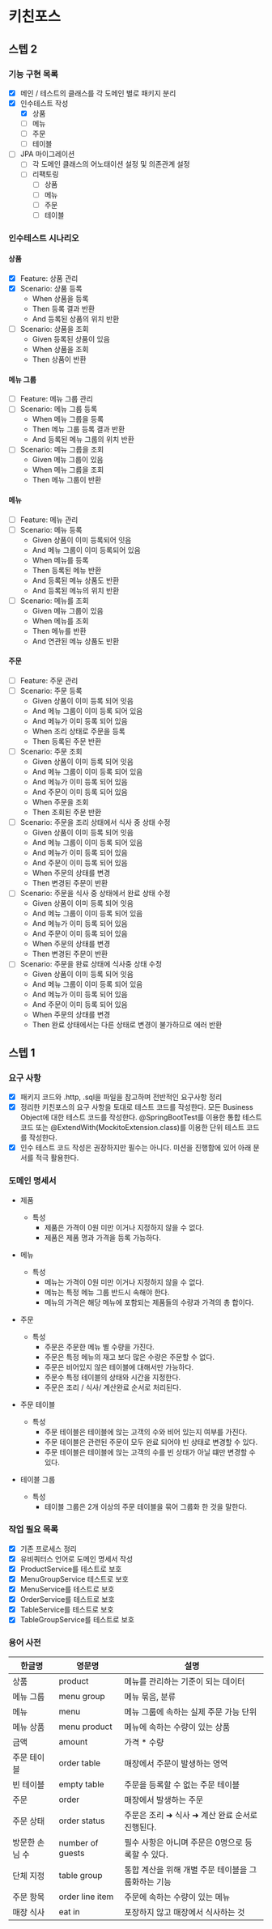 # 키친포스
## 스텝 2
### 기능 구현 목록
- [x] 메인 / 테스트의 클래스를 각 도메인 별로 패키지 분리
- [x] 인수테스트 작성
  - [x] 상품
  - [ ] 메뉴
  - [ ] 주문
  - [ ] 테이블
- [ ] JPA 마이그레이션
  - [ ] 각 도메인 클래스의 어노태이션 설정 및 의존관계 설정
  - [ ] 리팩토링
    - [ ] 상품
    - [ ] 메뉴
    - [ ] 주문
    - [ ] 테이블
    
### 인수테스트 시나리오

#### 상품
- [x] Feature: 상품 관리
- [x] Scenario: 상품 등록
    - When 상품을 등록
    - Then 등록 결과 반환
    - And 등록된 상품의 위치 반환
- [ ] Scenario: 상품을 조회
    - Given 등록된 상품이 있음
    - When 상품을 조회
    - Then 상품이 반환

#### 메뉴 그룹
- [ ] Feature: 메뉴 그룹 관리
- [ ] Scenario: 메뉴 그룹 등록
    - When 메뉴 그룹을 등록
    - Then 메뉴 그룹 등록 결과 반환
    - And 등록된 메뉴 그룹의 위치 반환
- [ ] Scenario: 메뉴 그룹을 조회
    - Given 메뉴 그룹이 있음
    - When 메뉴 그룹을 조회
    - Then 메뉴 그룹이 반환

#### 메뉴
- [ ] Feature: 메뉴 관리
- [ ] Scenario: 메뉴 등록
    - Given 상품이 이미 등록되어 잇음
    - And 메뉴 그룹이 이미 등록되어 있음
    - When 메뉴를 등록
    - Then 등록된 메뉴 반환
    - And 등록된 메뉴 상품도 반환
    - And 등록된 메뉴의 위치 반환
- [ ] Scenario: 메뉴를 조회
    - Given 메뉴 그룹이 있음
    - When 메뉴를 조회
    - Then 메뉴를 반환
    - And 연관된 메뉴 상품도 반환

#### 주문
- [ ] Feature: 주문 관리
- [ ] Scenario: 주문 등록
    - Given 상품이 이미 등록 되어 잇음
    - And 메뉴 그룹이 이미 등록 되어 있음
    - And 메뉴가 이미 등록 되어 있음
    - When 조리 상태로 주문을 등록
    - Then 등록된 주문 반환
- [ ] Scenario: 주문 조회
    - Given 상품이 이미 등록 되어 잇음
    - And 메뉴 그룹이 이미 등록 되어 있음
    - And 메뉴가 이미 등록 되어 있음
    - And 주문이 이미 등록 되어 있음
    - When 주문을 조회
    - Then 조회된 주문 반환
- [ ] Scenario: 주문을 조리 상태에서 식사 중 상태 수정
    - Given 상품이 이미 등록 되어 잇음
    - And 메뉴 그룹이 이미 등록 되어 있음
    - And 메뉴가 이미 등록 되어 있음
    - And 주문이 이미 등록 되어 있음
    - When 주문의 상태를 변경
    - Then 변경된 주문이 반환
- [ ] Scenario: 주문을 식사 중 상태에서 완료 상태 수정
    - Given 상품이 이미 등록 되어 잇음
    - And 메뉴 그룹이 이미 등록 되어 있음
    - And 메뉴가 이미 등록 되어 있음
    - And 주문이 이미 등록 되어 있음
    - When 주문의 상태를 변경
    - Then 변경된 주문이 반환
- [ ] Scenario: 주문을 완료 상태에 식사중 상태 수정
    - Given 상품이 이미 등록 되어 잇음
    - And 메뉴 그룹이 이미 등록 되어 있음
    - And 메뉴가 이미 등록 되어 있음
    - And 주문이 이미 등록 되어 있음
    - When 주문의 상태를 변경
    - Then 완료 상태에서는 다른 상태로 변경이 불가하므로 에러 반환

## 스텝 1
### 요구 사항
- [x] 패키지 코드와 .http, .sql을 파일을 참고하며 전반적인 요구사항 정리
- [x] 정리한 키친포스의 요구 사항을 토대로 테스트 코드를 작성한다. 모든 Business Object에 대한 테스트 코드를 작성한다. @SpringBootTest를 이용한 통합 테스트 코드 또는 @ExtendWith(MockitoExtension.class)를 이용한 단위 테스트 코드를 작성한다.
- [x] 인수 테스트 코드 작성은 권장하지만 필수는 아니다. 미션을 진행함에 있어 아래 문서를 적극 활용한다.

### 도메인 명세서
- 제품
    - 특성
        - 제품은 가격이 0원 미만 이거나 지정하지 않을 수 없다.
        - 제품은 제품 명과 가격을 등록 가능하다.
    
- 메뉴
    - 특성
        - 메뉴는 가격이 0원 미만 이거나 지정하지 않을 수 없다.
        - 메뉴는 특정 메뉴 그룹 반드시 속해야 한다.
        - 메뉴의 가격은 해당 메뉴에 포함되는 제품들의 수량과 가격의 총 합이다.
- 주문
    - 특성
        - 주문은 주문한 메뉴 별 수량을 가진다.
        - 주문은 특정 메뉴의 재고 보다 많은 수량은 주문할 수 없다.
        - 주문은 비어있지 않은 테이블에 대해서만 가능하다.
        - 주문수 특정 테이블의 상태와 시간을 지정한다.
        - 주문은 조리 / 식사/ 계산완료 순서로 처리된다.
    
- 주문 테이블
    - 특성
        - 주문 테이블은 테이블에 앉는 고객의 수와 비어 있는지 여부를 가진다.
        - 주문 테이블은 관련된 주문이 모두 완료 되어야 빈 상태로 변경할 수 있다.
        - 주문 테이블은 테이블에 앉는 고객의 수를 빈 상태가 아닐 떄만 변경할 수 있다.

- 테이블 그룹
    - 특성
        - 테이블 그룹은 2개 이상의 주문 테이블을 묶어 그룹화 한 것을 말한다.

### 작업 필요 목록
- [x] 기존 프로세스 정리
- [x] 유비쿼터스 언어로 도메인 명세서 작성
- [x] ProductService를 테스트로 보호
- [x] MenuGroupService 테스트로 보호
- [x] MenuService를 테스트로 보호
- [x] OrderService를 테스트로 보호
- [x] TableService를 테스트로 보호
- [x] TableGroupService를 테스트로 보호

### 용어 사전

| 한글명 | 영문명 | 설명 |
| --- | --- | --- |
| 상품 | product | 메뉴를 관리하는 기준이 되는 데이터 |
| 메뉴 그룹 | menu group | 메뉴 묶음, 분류 |
| 메뉴 | menu | 메뉴 그룹에 속하는 실제 주문 가능 단위 |
| 메뉴 상품 | menu product | 메뉴에 속하는 수량이 있는 상품 |
| 금액 | amount | 가격 * 수량 |
| 주문 테이블 | order table | 매장에서 주문이 발생하는 영역 |
| 빈 테이블 | empty table | 주문을 등록할 수 없는 주문 테이블 |
| 주문 | order | 매장에서 발생하는 주문 |
| 주문 상태 | order status | 주문은 조리 ➜ 식사 ➜ 계산 완료 순서로 진행된다. |
| 방문한 손님 수 | number of guests | 필수 사항은 아니며 주문은 0명으로 등록할 수 있다. |
| 단체 지정 | table group | 통합 계산을 위해 개별 주문 테이블을 그룹화하는 기능 |
| 주문 항목 | order line item | 주문에 속하는 수량이 있는 메뉴 |
| 매장 식사 | eat in | 포장하지 않고 매장에서 식사하는 것 |
